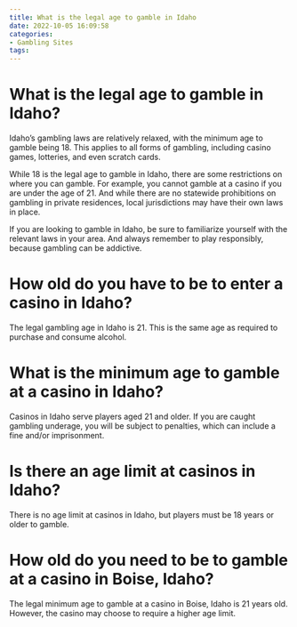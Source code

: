 ```yaml
---
title: What is the legal age to gamble in Idaho
date: 2022-10-05 16:09:58
categories:
- Gambling Sites
tags:
---
```



#  What is the legal age to gamble in Idaho?

Idaho’s gambling laws are relatively relaxed, with the minimum age to gamble being 18. This applies to all forms of gambling, including casino games, lotteries, and even scratch cards.

While 18 is the legal age to gamble in Idaho, there are some restrictions on where you can gamble. For example, you cannot gamble at a casino if you are under the age of 21. And while there are no statewide prohibitions on gambling in private residences, local jurisdictions may have their own laws in place.

If you are looking to gamble in Idaho, be sure to familiarize yourself with the relevant laws in your area. And always remember to play responsibly, because gambling can be addictive.

#  How old do you have to be to enter a casino in Idaho?

The legal gambling age in Idaho is 21. This is the same age as required to purchase and consume alcohol.

#  What is the minimum age to gamble at a casino in Idaho?

Casinos in Idaho serve players aged 21 and older. If you are caught gambling underage, you will be subject to penalties, which can include a fine and/or imprisonment.

#  Is there an age limit at casinos in Idaho?

There is no age limit at casinos in Idaho, but players must be 18 years or older to gamble.

#  How old do you need to be to gamble at a casino in Boise, Idaho?

The legal minimum age to gamble at a casino in Boise, Idaho is 21 years old. However, the casino may choose to require a higher age limit.
